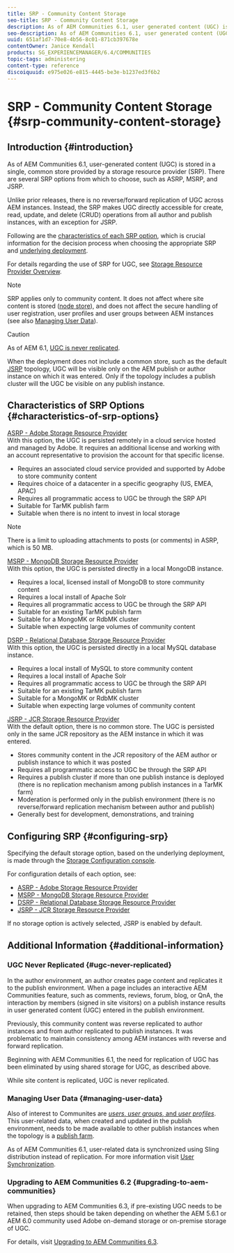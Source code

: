 ```yaml
---
title: SRP - Community Content Storage
seo-title: SRP - Community Content Storage
description: As of AEM Communities 6.1, user generated content (UGC) is stored in a single, common store provided by a storage resource provider (SRP)
seo-description: As of AEM Communities 6.1, user generated content (UGC) is stored in a single, common store provided by a storage resource provider (SRP)
uuid: 651af1d7-70e8-4b56-8c01-871cb397678e
contentOwner: Janice Kendall
products: SG_EXPERIENCEMANAGER/6.4/COMMUNITIES
topic-tags: administering
content-type: reference
discoiquuid: e975e026-e815-4445-be3e-b1237ed3f6b2
---
```


# SRP - Community Content Storage {#srp-community-content-storage}

## Introduction {#introduction}

As of AEM Communities 6.1, user-generated content (UGC) is stored in a single, common store provided by a storage resource provider (SRP). There are several SRP options from which to choose, such as ASRP, MSRP, and JSRP.

Unlike prior releases, there is no reverse/forward replication of UGC across AEM instances. Instead, the SRP makes UGC directly accessible for create, read, update, and delete (CRUD) operations from all author and publish instances, with an exception for JSRP.

Following are the [characteristics of each SRP option](#characteristics-of-srp-options), which is crucial information for the decision process when choosing the appropriate SRP and [underlying deployment](topologies.md).

For details regarding the use of SRP for UGC, see [Storage Resource Provider Overview](srp.md).

>[!NOTE]
>
>SRP applies only to community content. It does not affect where site content is stored ([node store](../../help/sites-deploying/data-store-config.md)), and does not affect the secure handling of user registration, user profiles and user groups between AEM instances (see also [Managing User Data](#managing-user-data)).

>[!CAUTION]
>
>As of AEM 6.1, [UGC is never replicated](#ugc-never-replicated).
>
>When the deployment does not include a common store, such as the default [JSRP](topologies.md#jsrp) topology, UGC will be visible only on the AEM publish or author instance on which it was entered. Only if the topology includes a publish cluster will the UGC be visible on any publish instance.

## Characteristics of SRP Options {#characteristics-of-srp-options}

[ASRP - Adobe Storage Resource Provider](asrp.md)  
With this option, the UGC is persisted remotely in a cloud service hosted and managed by Adobe. It requires an additional license and working with an account representative to provision the account for that specific license.

* Requires an associated cloud service provided and supported by Adobe to store community content
* Requires choice of a datacenter in a specific geography (US, EMEA, APAC)
* Requires all programmatic access to UGC be through the SRP API
* Suitable for TarMK publish farm
* Suitable when there is no intent to invest in local storage

>[!NOTE]
>
>There is a limit to uploading attachments to posts (or comments) in ASRP, which is 50 MB.

[MSRP - MongoDB Storage Resource Provider](msrp.md)  
With this option, the UGC is persisted directly in a local MongoDB instance.

* Requires a local, licensed install of MongoDB to store community content
* Requires a local install of Apache Solr
* Requires all programmatic access to UGC be through the SRP API
* Suitable for an existing TarMK publish farm
* Suitable for a MongoMK or RdbMK cluster
* Suitable when expecting large volumes of community content

[DSRP - Relational Database Storage Resource Provider](dsrp.md)  
With this option, the UGC is persisted directly in a local MySQL database instance.

* Requires a local install of MySQL to store community content
* Requires a local install of Apache Solr
* Requires all programmatic access to UGC be through the SRP API
* Suitable for an existing TarMK publish farm
* Suitable for a MongoMK or RdbMK cluster
* Suitable when expecting large volumes of community content

[JSRP - JCR Storage Resource Provider](jsrp.md)  
With the default option, there is no common store. The UGC is persisted only in the same JCR repository as the AEM instance in which it was entered.

* Stores community content in the JCR repository of the AEM author or publish instance to which it was posted
* Requires all programmatic access to UGC be through the SRP API
* Requires a publish cluster if more than one publish instance is deployed (there is no replication mechanism among publish instances in a TarMK farm)
* Moderation is performed only in the publish environment  (there is no reverse/forward replication mechanism between author and publish)  
* Generally best for development, demonstrations, and training

## Configuring SRP {#configuring-srp}

Specifying the default storage option, based on the underlying deployment, is made through the [Storage Configuration console](srp-config.md).

For configuration details of each option, see:

* [ASRP - Adobe Storage Resource Provider](asrp.md)
* [MSRP - MongoDB Storage Resource Provider](msrp.md)
* [DSRP - Relational Database Storage Resource Provider](dsrp.md)
* [JSRP - JCR Storage Resource Provider](jsrp.md)

If no storage option is actively selected, JSRP is enabled by default.

## Additional Information {#additional-information}

### UGC Never Replicated {#ugc-never-replicated}

In the author environment, an author creates page content and replicates it to the publish environment. When a page includes an interactive AEM Communities feature, such as comments, reviews, forum, blog, or QnA, the interaction by members (signed in site visitors) on a publish instance results in user generated content (UGC) entered in the publish environment.

Previously, this community content was reverse replicated to author instances and from author replicated to publish instances. It was problematic to maintain consistency among AEM instances with reverse and forward replication.

Beginning with AEM Communities 6.1, the need for replication of UGC has been eliminated by using shared storage for UGC, as described above.

While site content is replicated, UGC is never replicated.

### Managing User Data {#managing-user-data}

Also of interest to Communites are [*users*, *user groups*, and *user profiles*](users.md). This user-related data, when created and updated in the publish environment, needs to be made available to other publish instances when the topology is a [publish farm](../../help/sites-deploying/recommended-deploys.md#tarmk-farm).

As of AEM Communities 6.1, user-related data is synchronized using Sling distribution instead of replication. For more information visit [User Synchronization](sync.md).

### Upgrading to AEM Communities 6.2 {#upgrading-to-aem-communities}

When upgrading to AEM Communities 6.3, if pre-existing UGC needs to be retained, then steps should be taken depending on whether the AEM 5.6.1 or AEM 6.0 community used Adobe on-demand storage or on-premise storage of UGC.

For details, visit [Upgrading to AEM Communities 6.3](upgrade.md).

